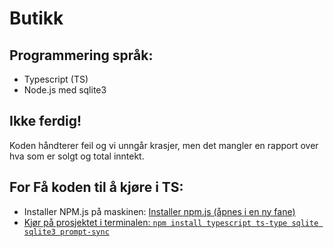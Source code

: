 # Butikk

## Programmering språk:
- Typescript (TS)
- Node.js med sqlite3


## Ikke ferdig!
Koden håndterer feil og vi unngår krasjer, men det mangler en rapport over hva som er solgt og total inntekt.


## For Få koden til å kjøre i TS:
- Installer NPM.js på maskinen: <a href="https://www.npmjs.com/package/download" target="_blank" rel="noopener noreferrer" aria-label="Installer npm.js (åpnes i en ny fane)">Installer npm.js (åpnes i en ny fane)
- Kjør på prosjektet i terminalen: ```npm install typescript ts-type sqlite sqlite3 prompt-sync```
